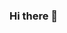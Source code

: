 ### Hi there 👋

<!--
**shilpimishra1/shilpimishra1** is a ✨ _special_ ✨ repository because its `README.md` (this file) appears on your GitHub profile.

Here are some ideas to get you started:

🔭 I’m currently studying Electronics and Communication Engineering at Banasthali Vidyapith
🌱 I’m currently learning C++,C,Python,HTML
- 🤔 I’m looking for help with ...
- 💬 Ask me about ...
- 📫 How to reach me: ...
- 😄 Pronouns: ...
- ⚡ Fun fact: ...
-->
